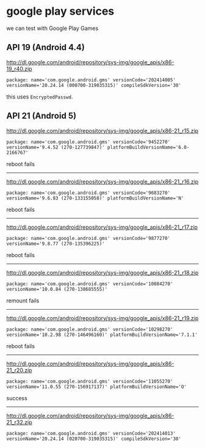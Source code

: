 # google play services

we can test with Google Play Games

## API 19 (Android 4.4)

<http://dl.google.com/android/repository/sys-img/google_apis/x86-19_r40.zip>

~~~
package: name='com.google.android.gms' versionCode='202414005'
versionName='20.24.14 (000700-319035315)' compileSdkVersion='30'
~~~

this uses `EncryptedPasswd`.

## API 21 (Android 5)

<http://dl.google.com/android/repository/sys-img/google_apis/x86-21_r15.zip>

~~~
package: name='com.google.android.gms' versionCode='9452270'
versionName='9.4.52 (270-127739847)' platformBuildVersionName='6.0-2166767'
~~~

reboot fails

---------------------------------------------------------------------------------

<http://dl.google.com/android/repository/sys-img/google_apis/x86-21_r16.zip>

~~~
package: name='com.google.android.gms' versionCode='9683270'
versionName='9.6.83 (270-133155058)' platformBuildVersionName='N'
~~~

reboot fails

---------------------------------------------------------------------------------

<http://dl.google.com/android/repository/sys-img/google_apis/x86-21_r17.zip>

~~~
package: name='com.google.android.gms' versionCode='9877270'
versionName='9.8.77 (270-135396225)'
~~~

reboot fails

---------------------------------------------------------------------------------

<http://dl.google.com/android/repository/sys-img/google_apis/x86-21_r18.zip>

~~~
package: name='com.google.android.gms' versionCode='10084270'
versionName='10.0.84 (270-138685555)'
~~~

remount fails

---------------------------------------------------------------------------------

<http://dl.google.com/android/repository/sys-img/google_apis/x86-21_r19.zip>

~~~
package: name='com.google.android.gms' versionCode='10298270'
versionName='10.2.98 (270-146496160)' platformBuildVersionName='7.1.1'
~~~

reboot fails

---------------------------------------------------------------------------------

<http://dl.google.com/android/repository/sys-img/google_apis/x86-21_r20.zip>

~~~
package: name='com.google.android.gms' versionCode='11055270'
versionName='11.0.55 (270-156917137)' platformBuildVersionName='O'
~~~

success

---------------------------------------------------------------------------------

<http://dl.google.com/android/repository/sys-img/google_apis/x86-21_r32.zip>

~~~
package: name='com.google.android.gms' versionCode='202414013'
versionName='20.24.14 (020700-319035315)' compileSdkVersion='30'
~~~
